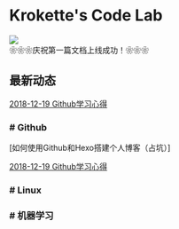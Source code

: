 # Krokette's Code Lab

![](http://images.youshang.com/club/cms/uploadfile/2010/1119/20101119020539973.jpg)  
❀❀❀庆祝第一篇文档上线成功！❀❀❀

## 最新动态
[2018-12-19 Github学习心得](20181219_Github学习心得.md)

### # Github
[如何使用Github和Hexo搭建个人博客（占坑）]

[2018-12-19 Github学习心得](20181219_Github学习心得.md)

### # Linux

### # 机器学习
